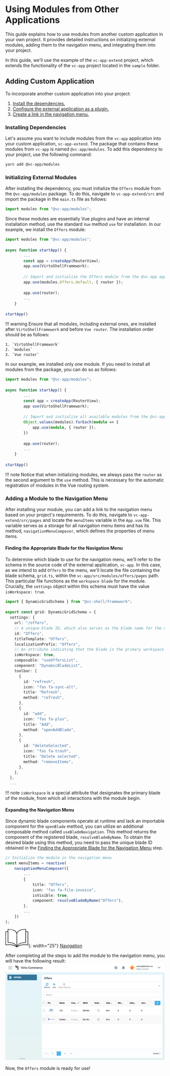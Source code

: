 # Using Modules from Other Applications

This guide explains how to use modules from another custom application in your own project. It provides detailed instructions on initializing external modules, adding them to the navigation menu, and integrating them into your project.

In this guide, we'll use the example of the `vc-app-extend` project, which extends the functionality of the `vc-app` project located in the `sample` folder.

## Adding Custom Application

To incorporate another custom application into your project: 

1. [Install the dependencies.](Using-Modules-from-Other-Applications.md#installing-dependencies)
1. [Configure the external application as a plugin.](Using-Modules-from-Other-Applications.md#initializing-external-modules)
1. [Create a link in the navigation menu.](Using-Modules-from-Other-Applications.md#adding-a-module-to-the-navigation-menu)

### Installing Dependencies

Let's assume you want to include modules from the `vc-app` application into your custom application, `vc-app-extend`. The package that contains these modules from `vc-app` is named `@vc-app/modules`. To add this dependency to your project, use the following command:

```bash
yarn add @vc-app/modules
```

### Initializing External Modules

After installing the dependency, you must initialize the `Offers` module from the `@vc-app/modules` package. To do this, navigate to `vc-app-extend/src` and import the package in the `main.ts` file as follows:

```typescript
import modules from "@vc-app/modules";
```

Since these modules are essentially Vue plugins and have an internal installation method, use the standard `Vue` method `use` for installation. In our example, we install the `Offers` module:

```typescript
import modules from "@vc-app/modules";

async function startApp() {
        ...
        const app = createApp(RouterView);
        app.use(VirtoShellFramework);

        // Import and initialize the Offers module from the @vc-app application
        app.use(modules.Offers.default, { router });

        app.use(router);
        ...
    }

startApp()
```

!!! warning
    Ensure that all modules, including external ones, are installed after `VirtoShellFramework` and before `Vue router`. The installation order should be as follows:

    1. `VirtoShellFramework`
    2. `modules`
    3. `Vue router`

In our example, we installed only one module. If you need to install all modules from the package, you can do so as follows:

```typescript
import modules from "@vc-app/modules";

async function startApp() {
        ...
        const app = createApp(RouterView);
        app use(VirtoShellFramework);

        // Import and initialize all available modules from the @vc-app application
        Object.values(modules).forEach(module => {
            app.use(module, { router });
        })

        app.use(router);
        ...
    }

startApp()
```

!!! note
    Notice that when initializing modules, we always pass the `router` as the second argument to the `use` method. This is necessary for the automatic registration of modules in the Vue routing system.


### Adding a Module to the Navigation Menu

After installing your module, you can add a link to the navigation menu based on your project's requirements. To do this, navigate to `vc-app-extend/src/pages` and locate the `menuItems` variable in the `App.vue` file. This variable serves as a storage for all navigation menu items and has its method, `navigationMenuComposer`, which defines the properties of menu items.

#### Finding the Appropriate Blade for the Navigation Menu

To determine which blade to use for the navigation menu, we'll refer to the schema in the source code of the external application, `vc-app`. In this case, as we intend to add `Offers` to the menu, we'll locate the file containing the blade schema, `grid.ts`, within the `vc-app/src/modules/offers/pages` path. This particular file functions as the `workspace blade` for the module. Crucially, the `settings` object within this schema must have the value `isWorkspace: true`.

```typescript title="vc-app-extend/src/modules/offers/pages/grid.ts" linenums="1"
import { DynamicGridSchema } from "@vc-shell/framework";

export const grid: DynamicGridSchema = {
  settings: {
    url: "/offers",
    // A unique blade ID, which also serves as the blade name for the navigation system
    id: "Offers",
    titleTemplate: "Offers",
    localizationPrefix: "Offers",
    // An attribute indicating that the blade is the primary workspace for the Offers module
    isWorkspace: true,
    composable: "useOffersList",
    component: "DynamicBladeList",
    toolbar: [
      {
        id: "refresh",
        icon: "fas fa-sync-alt",
        title: "Refresh",
        method: "refresh",
      },
      {
        id: "add",
        icon: "fas fa-plus",
        title: "Add",
        method: "openAddBlade",
      },
      {
        id: "deleteSelected",
        icon: "fas fa-trash",
        title: "Delete selected",
        method: "removeItems",
      },
    ],
  },
  ...
```

!!! note
    `isWorkspace` is a special attribute that designates the primary blade of the module, from which all interactions with the module begin.

#### Expanding the Navigation Menu

Since dynamic blade components operate at runtime and lack an importable component for the `openBlade` method, you can utilize an additional composable method called `useBladeNavigation`. This method returns the component of the registered blade, `resolveBladeByName`. To obtain the desired blade using this method, you need to pass the unique blade ID obtained in the [Finding the Appropriate Blade for the Navigation Menu](./include-and-setup-other-custom-app.md#finding-the-appropriate-blade-for-the-navigation-menu) step.

```typescript title="vc-app-extend/src/pages/App.vue" linenums="1"
// Initialize the module in the navigation menu
const menuItems = reactive(
    navigationMenuComposer([
        ...
        {
            title: "Offers",
            icon: "fas fa-file-invoice",
            isVisible: true,
            component: resolveBladeByName("Offers"),
        },
        ...
    ])
);
```

![Readmore](../../../media/readmore.png){: width="25"} [Navigation](../navigation.md)

After completing all the steps to add the module to the navigation menu, you will have the following result:
![Provided Offers](../../../media/added-offers-menu.png)

Now, the `Offers` module is ready for use!